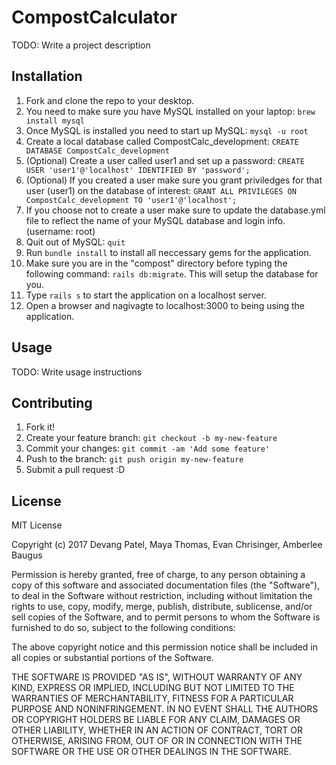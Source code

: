 # CompostCalculator

TODO: Write a project description

## Installation

1. Fork and clone the repo to your desktop.
2. You need to make sure you have MySQL installed on your laptop: `brew install mysql`
3. Once MySQL is installed you need to start up MySQL: `mysql -u root`
4. Create a local database called CompostCalc_development: `CREATE DATABASE CompostCalc_development`
5. (Optional) Create a user called user1 and set up a password: `CREATE USER 'user1'@'localhost' IDENTIFIED BY 'password';`
6. (Optional) If you created a user make sure you grant priviledges for that user (user1) on the database of interest: `GRANT ALL PRIVILEGES ON CompostCalc_development TO 'user1'@'localhost';`
7. If you choose not to create a user make sure to update the database.yml file to reflect the name of your MySQL database and login info. (username: root)
8. Quit out of MySQL: `quit`
9. Run `bundle install` to install all neccessary gems for the application.
10. Make sure you are in the "compost" directory before typing the following command: `rails db:migrate`. This will setup the database for you.
11. Type `rails s` to start the application on a localhost server.
12. Open a browser and nagivagte to localhost:3000 to being using the application.

## Usage

TODO: Write usage instructions

## Contributing

1. Fork it!
2. Create your feature branch: `git checkout -b my-new-feature`
3. Commit your changes: `git commit -am 'Add some feature'`
4. Push to the branch: `git push origin my-new-feature`
5. Submit a pull request :D

## License

MIT License

Copyright (c) 2017 Devang Patel, Maya Thomas, Evan Chrisinger, Amberlee Baugus

Permission is hereby granted, free of charge, to any person obtaining a copy
of this software and associated documentation files (the "Software"), to deal
in the Software without restriction, including without limitation the rights
to use, copy, modify, merge, publish, distribute, sublicense, and/or sell
copies of the Software, and to permit persons to whom the Software is
furnished to do so, subject to the following conditions:

The above copyright notice and this permission notice shall be included in all
copies or substantial portions of the Software.

THE SOFTWARE IS PROVIDED "AS IS", WITHOUT WARRANTY OF ANY KIND, EXPRESS OR
IMPLIED, INCLUDING BUT NOT LIMITED TO THE WARRANTIES OF MERCHANTABILITY,
FITNESS FOR A PARTICULAR PURPOSE AND NONINFRINGEMENT. IN NO EVENT SHALL THE
AUTHORS OR COPYRIGHT HOLDERS BE LIABLE FOR ANY CLAIM, DAMAGES OR OTHER
LIABILITY, WHETHER IN AN ACTION OF CONTRACT, TORT OR OTHERWISE, ARISING FROM,
OUT OF OR IN CONNECTION WITH THE SOFTWARE OR THE USE OR OTHER DEALINGS IN THE
SOFTWARE.

